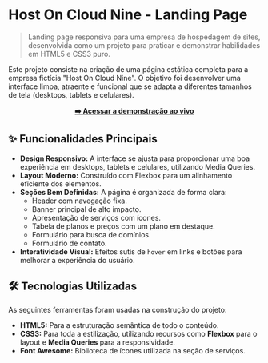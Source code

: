 # Host On Cloud Nine - Landing Page

> Landing page responsiva para uma empresa de hospedagem de sites, desenvolvida como um projeto para praticar e demonstrar habilidades em HTML5 e CSS3 puro.

Este projeto consiste na criação de uma página estática completa para a empresa fictícia "Host On Cloud Nine". O objetivo foi desenvolver uma interface limpa, atraente e funcional que se adapta a diferentes tamanhos de tela (desktops, tablets e celulares).

<p align="center">
  <a href="https://daniela02s.github.io/HostOnCloudNine/" target="_blank">
    <strong>➡️ Acessar a demonstração ao vivo</strong>
  </a>
</p>

## ✨ Funcionalidades Principais

* **Design Responsivo:** A interface se ajusta para proporcionar uma boa experiência em desktops, tablets e celulares, utilizando Media Queries.
* **Layout Moderno:** Construído com Flexbox para um alinhamento eficiente dos elementos.
* **Seções Bem Definidas:** A página é organizada de forma clara:
    * Header com navegação fixa.
    * Banner principal de alto impacto.
    * Apresentação de serviços com ícones.
    * Tabela de planos e preços com um plano em destaque.
    * Formulário para busca de domínios.
    * Formulário de contato.
* **Interatividade Visual:** Efeitos sutis de `hover` em links e botões para melhorar a experiência do usuário.

## 🛠️ Tecnologias Utilizadas

As seguintes ferramentas foram usadas na construção do projeto:

* **HTML5:** Para a estruturação semântica de todo o conteúdo.
* **CSS3:** Para toda a estilização, utilizando recursos como **Flexbox** para o layout e **Media Queries** para a responsividade.
* **Font Awesome:** Biblioteca de ícones utilizada na seção de serviços.

